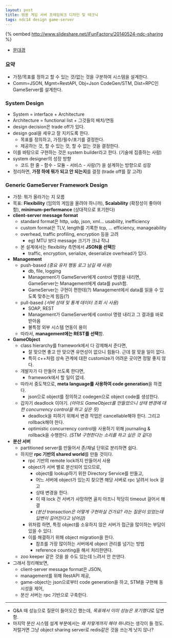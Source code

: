 ```yaml
---
layout: post
title: 범용 게임 서버 프레임워크 디자인 및 테크닉
tags: ndc14 design game-server
---
```


{% oembed http://www.slideshare.net/iFunFactory/20140524-ndc-sharing %}

* [문대경](http://ifunfactory.com/)

### 요약 ###

* 가정/목표를 정하고 할 수 있는 것/없는 것을 구분하여 시스템을 설계한다.
* Comm=JSON, Mgmt=RestAPI, Obj=Json CodeGen/STM, Dist=RPC인 GameServer를 설계한다.

### System Design ##

* System = interface + Architecture
* Architecture = functional list + 그것들의 배치/연동
* design decision은 trade off가 있다.
* design goal을 세우고 잘 지키도록 한다.
	* 목표를 정의하고, 가정/필수/포기를 결정한다.
	* 제공하는 것, 할 수 있는 것, 할 수 없는 것을 결정한다.
* 이를 바탕으로 구현하는 것은 system builder라고 한다. (기술에 집중하는 사람)
* system designer의 성장 방향
	* 코드 한 줄 - 함수 - 모듈 - 서비스 - 사람(?) 을 설계하는 방향으로 성장
* 정리하면, **가정 하에 뭐가 되고 안 되는지**를 결정 (trade off를 잘 고려)

### Generic GameServer Framework Design ##

* 가정: 뭐가 올라가는 지 모름
* 목표: **Flexibility** (임의의 게임을 올려야 하니까), **Scalability** (확장성이 좋아야함), **minimum-performance** (상대적으로 포기한다)
* **client-server message format**
	* standard format은 http, udp, json, xml... usability, inefficiency
	* custom format은 TLV, length를 기록한 tcp, ... efficiency, manageability
	* overhead, traffic profiling, encryption 등을 고려
		* eg) MTU 보다 message 크기가 크냐 작냐
	* 본 설계에서는 flexibility 측면에서 **JSON을 선택**함
		* traffic, encryption, serialize, deserialize overhead가 있다.
* **Management**
	* push-based *(중요 유저 행동 로그 남길 때 사용)*
		* db, file, logging
		* Management가 GameServer에게 control 명령을 내리면, GameServer는 Management에게 data를 push함.
		* GameServer는 구현이 편한데(?) Management에서 data를 읽을 수 있도록 맞추는게 힘듬(?)
	* pull-based *(서버 상태 및 통계 데이터 조회 시 사용)*
		* SOAP, REST
		* Management가 GameServer에세 control 명령 내리고 그 결과를 바로 받아옴
		* 불특정 외부 시스템 연동이 용이
	* 따라서, **management에는 REST를 선택**함.
* **GameObject**
	* class hierarchy를 framework에서 다 강제해서 준다면,
		* 잘 맞으면 좋고 안 맞으면 유연성이 없으니 힘들다. 근데 잘 맞을 일이 없다.
		* 특히 c++처럼 상속 관계에 대한 customize가 어려운 곳이면 정말 좋지 않다.
	* 개발자가 다 만들어 쓰도록 한다면,
		* framework에서 할 일이 없네.
	* 따라서 중도책으로, **meta language를 사용하여 code generation**을 하겠다.
		* json으로 object를 정의하고 codegen으로 object code를 생성한다.
	* 갑자기 deadlock 이야기. *(아마도 GameObject를 만들었으니 상태 변경에 대한 concurrency control을 하고 싶은 듯)*
		* deadlock을 피하기 위해서 변경 작업은 cancellable해야 한다. 그리고 rollback해야 한다.
		* optimistic concurrency control을 사용하기 위해 journaling &amp; rollback을 수행한다. *(STM 구현한다는 소리를 하고 싶은 것 같다)*
* **분산 서버**
	* partitioned server를 만들어서 존/채널 단위로 분리하면 쉽다.
	* 하지만 **rpc 기반의 shared world**를 만들 것이다.
		* rpc 기반의 remote lock까지 만들어서 사용
		* object가 서버 별로 분산되어 있으므로,
			* object를 lookup하기 위한 Directory Service를 만들고,
			* 어느 서버에 object가 있는지 찾으면 해당 서버로 rpc 날려서 lock 걸고
			* 상태 변경을 한다.
			* 이 때 lock 건 서버가 사망하면 골치 아프니 적당히 timeout 걸어서 해결
			* *(분산 transaction은 어떻게 구현하실 건가요? 라는 질문이 있었는데 답변이 길어진다고 넘어감)*
		* 위처럼 하면, 특정 object를 소유하지 않은 서버가 접근을 많이하는 부담이 있을 수 있다.
		* 이를 해결하기 위해 object migration을 한다.
			* 참조를 가장 많이하는 서버에세 object 관리를 넘기는 방법
			* reference counting을 해서 처리한댄다.
	* zoo keeper 같은 것을 쓸 수도 있는데 느려서 안 쓴댄다.
* 그래서 정리해보면,
	* client-server message format은 JSON,
	* management를 위해 RestAPI 제공,
	* game-object는 json으로부터 code generation을 하고, STM을 구현해 동시성을 제어,
	* 분산 서버는 rpc 기반으로 구축한다.

----------

* Q&amp;A 때 성능으로 질문이 들어오긴 했는데, *목표에서 이미 성능은 포기했다*로 답변함.
* 마지막 분산 시스템 설계 부분에서는 *왜 저렇게까지 해야 하나*라는 생각이 들 정도. 저럴거면 그냥 object sharing server로 redis같은 것을 쓰는게 낫지 않나?